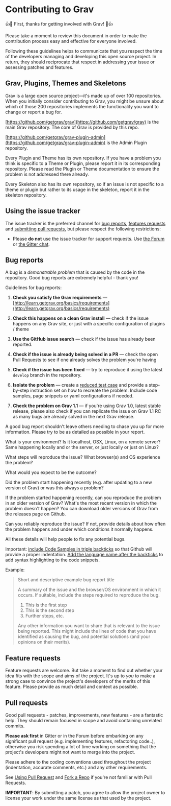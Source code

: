 # Contributing to Grav

:+1::tada: First, thanks for getting involved with Grav! :tada::+1:

Please take a moment to review this document in order to make the contribution
process easy and effective for everyone involved.

Following these guidelines helps to communicate that you respect the time of
the developers managing and developing this open source project. In return,
they should reciprocate that respect in addressing your issue or assessing
patches and features.

## Grav, Plugins, Themes and Skeletons

Grav is a large open source project—it's made up of over 100 repositories. When you initially consider contributing to Grav, you might be unsure about which of those 200 repositories implements the functionality you want to change or report a bug for.

[https://github.com/getgrav/grav](https://github.com/getgrav/grav) is the main Grav repository. The core of Grav is provided by this repo.

[https://github.com/getgrav/grav-plugin-admin](https://github.com/getgrav/grav-plugin-admin) is the Admin Plugin repository.

Every Plugin and Theme has its own repository. If you have a problem you think is specific to a Theme or Plugin, please report it in its corresponding repository. Please read the Plugin or Theme documentation to ensure the problem is not addressed there already.

Every Skeleton also has its own repository, so if an issue is not specific to a theme or plugin but rather to its usage in the skeleton, report it in the skeleton repository.

## Using the issue tracker

The issue tracker is the preferred channel for [bug reports](#bugs),
[features requests](#features) and [submitting pull
requests](#pull-requests), but please respect the following restrictions:

* Please **do not** use the issue tracker for support requests. Use
  [the Forum](http://getgrav.org/forum) or [the Gitter chat](https://gitter.im/getgrav/grav).


<a name="bugs"></a>
## Bug reports

A bug is a _demonstrable problem_ that is caused by the code in the repository.
Good bug reports are extremely helpful - thank you!

Guidelines for bug reports:

1. **Check you satisfy the Grav requirements** &mdash; [http://learn.getgrav.org/basics/requirements](http://learn.getgrav.org/basics/requirements)

2. **Check this happens on a clean Grav install** &mdash; check if the issue happens on any Grav site, or just with a specific configuration of plugins / theme

3. **Use the GitHub issue search** &mdash; check if the issue has already been
   reported.

4. **Check if the issue is already being solved in a PR** &mdash; check the open Pull Requests to see if one already solves the problem you're having

5. **Check if the issue has been fixed** &mdash; try to reproduce it using the
   latest `develop` branch in the repository.

6. **Isolate the problem** &mdash; create a [reduced test
   case](http://css-tricks.com/reduced-test-cases/) and provide a step-by-step instruction set on how to recreate the problem. Include code samples, page snippets or yaml configurations if needed.

7. **Check the problem on Grav 1.1** &mdash; if you're using Grav 1.0, latest stable release, please also check if you can replicate the issue on Grav 1.1 RC as many bugs are already solved in the next Grav release.

A good bug report shouldn't leave others needing to chase you up for more
information. Please try to be as detailed as possible in your report.

What is your environment? Is it localhost, OSX, Linux, on a remote server? Same happening locally and or the server, or just locally or just on Linux?

What steps will reproduce the issue? What browser(s) and OS experience the problem?

What would you expect to be the outcome?

Did the problem start happening recently (e.g. after updating to a new version of Grav) or was this always a problem?

If the problem started happening recently, can you reproduce the problem in an older version of Grav? What's the most recent version in which the problem doesn't happen? You can download older versions of Grav from the releases page on Github.

Can you reliably reproduce the issue? If not, provide details about how often the problem happens and under which conditions it normally happens.


All these details will help people to fix any potential bugs.

Important: [include Code Samples in triple backticks](https://help.github.com/articles/github-flavored-markdown/#fenced-code-blocks) so that Github will provide a proper indentation. [Add the language name after the backticks](https://help.github.com/articles/github-flavored-markdown/#syntax-highlighting) to add syntax highlighting to the code snippets.

Example:

> Short and descriptive example bug report title
>
> A summary of the issue and the browser/OS environment in which it occurs. If
> suitable, include the steps required to reproduce the bug.
>
> 1. This is the first step
> 2. This is the second step
> 3. Further steps, etc.
>>
> Any other information you want to share that is relevant to the issue being
> reported. This might include the lines of code that you have identified as
> causing the bug, and potential solutions (and your opinions on their
> merits).


<a name="features"></a>
## Feature requests

Feature requests are welcome. But take a moment to find out whether your idea
fits with the scope and aims of the project. It's up to *you* to make a strong
case to convince the project's developers of the merits of this feature. Please
provide as much detail and context as possible.


<a name="pull-requests"></a>
## Pull requests

Good pull requests - patches, improvements, new features - are a fantastic
help. They should remain focused in scope and avoid containing unrelated
commits.

**Please ask first** in Gitter or in the Forum before embarking on any significant pull request (e.g.
implementing features, refactoring code..),
otherwise you risk spending a lot of time working on something that the
project's developers might not want to merge into the project.

Please adhere to the coding conventions used throughout the project (indentation,
accurate comments, etc.) and any other requirements.

See [Using Pull Request](https://help.github.com/articles/using-pull-requests/) and [Fork a Repo](https://help.github.com/articles/fork-a-repo/) if you're not familiar with Pull Requests.

**IMPORTANT**: By submitting a patch, you agree to allow the project owner to
license your work under the same license as that used by the project.
